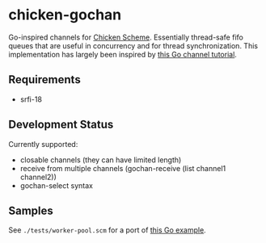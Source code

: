 # chicken-gochan

 [Chicken Scheme]: http://call-cc.org/

Go-inspired channels for [Chicken Scheme]. Essentially thread-safe
fifo queues that are useful in concurrency and for thread
synchronization. This implementation has largely been inspired by
[this Go channel tutorial](https://gobyexample.com/channels).

## Requirements

- srfi-18

## Development Status

Currently supported:

- closable channels (they can have limited length)
- receive from multiple channels (gochan-receive (list channel1 channel2))
- gochan-select syntax

## Samples

See `./tests/worker-pool.scm` for a port of
[this Go example](https://gobyexample.com/worker-pools).
